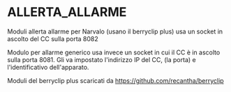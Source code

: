 # ALLERTA_ALLARME

Moduli allerta allarme per Narvalo (usano il berryclip plus) usa un socket in ascolto del CC sulla porta 8082

Modulo per allarme generico usa invece un socket in cui il CC è in ascolto sulla porta 8081. Gli va impostato l'indirizzo IP del CC, (la porta) e l'identificativo dell'apparato.

Moduli del berryclip plus scaricati da https://github.com/recantha/berryclip 
